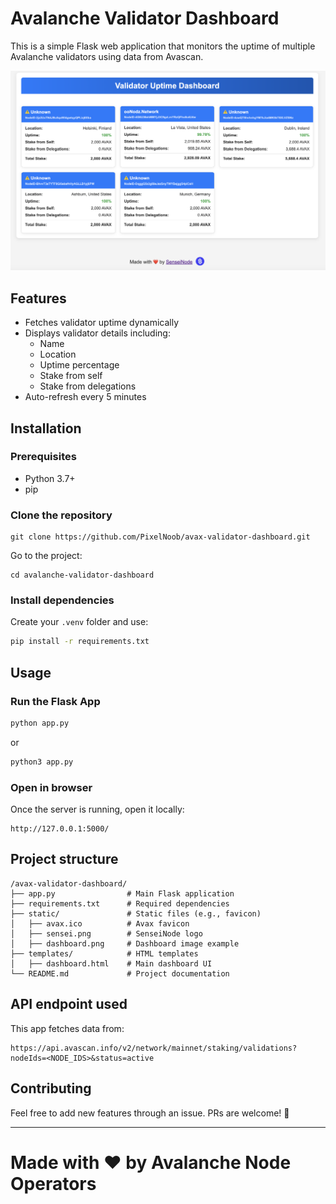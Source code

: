 # Avalanche Validator Dashboard

This is a simple Flask web application that monitors the uptime of multiple Avalanche validators using data from Avascan.

![dashboard](static/dashboard.png)

## Features
- Fetches validator uptime dynamically
- Displays validator details including:
  - Name
  - Location
  - Uptime percentage
  - Stake from self
  - Stake from delegations
- Auto-refresh every 5 minutes

## Installation

### Prerequisites
- Python 3.7+
- pip

### Clone the repository
```shell
git clone https://github.com/PixelNoob/avax-validator-dashboard.git
```

Go to the project:

```shell
cd avalanche-validator-dashboard
```

### Install dependencies

Create your `.venv` folder and use:
```sh
pip install -r requirements.txt
```

## Usage

### Run the Flask App
```sh
python app.py
```

or 

```sh
python3 app.py
```

### Open in browser

Once the server is running, open it locally:
```
http://127.0.0.1:5000/
```

## Project structure

```
/avax-validator-dashboard/
├── app.py                # Main Flask application
├── requirements.txt      # Required dependencies
├── static/               # Static files (e.g., favicon)
│   ├── avax.ico          # Avax favicon
│   ├── sensei.png        # SenseiNode logo
│   ├── dashboard.png     # Dashboard image example
├── templates/            # HTML templates
│   ├── dashboard.html    # Main dashboard UI
└── README.md             # Project documentation
```

## API endpoint used
This app fetches data from:
```
https://api.avascan.info/v2/network/mainnet/staking/validations?nodeIds=<NODE_IDS>&status=active
```

## Contributing
Feel free to add new features through an issue. PRs are welcome! 🚀

---
# Made with ❤️ by Avalanche Node Operators
